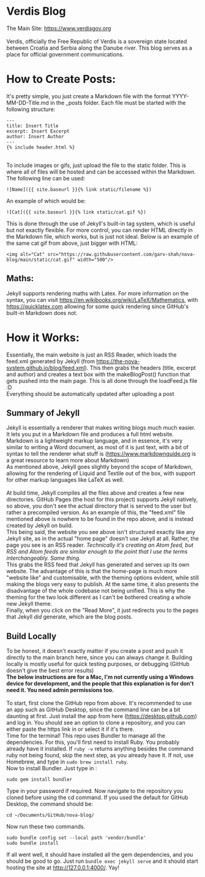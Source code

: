 # Verdis Blog
The Main Site: https://www.verdisgov.org <br><br>
Verdis, officially the Free Republic of Verdis is a sovereign state located between Croatia and Serbia along the Danube river.
This blog serves as a place for official government communications.

# How to Create Posts:
It's pretty simple, you just create a Markdown file with the format YYYY-MM-DD-Title.md in the _posts folder.
Each file must be started with the following structure:
```
---
title: Insert Title
excerpt: Insert Excerpt
author: Insert Author
---
{% include header.html %}
```
<br>
To include images or gifs, just upload the file to the static folder. This is where all of files will be hosted and can be accessed within the Markdown. The following line can be used:

```
![Name]({{ site.baseurl }}{% link static/filename %})
```

An example of which would be:

```
![Cat]({{ site.baseurl }}{% link static/cat.gif %})
```

This is done through the use of Jekyll's built-in tag system, which is useful but not exactly flexible. For more control, you can render HTML directly in the Markdown file, which works, but is just not ideal. Below is an example of the same cat gif from above, just bigger with HTML:

```
<img alt="Cat" src="https://raw.githubusercontent.com/garv-shah/nova-blog/main/static/cat.gif" width="500"/>
```

## Maths:
Jekyll supports rendering maths with Latex. For more information on the syntax, you can visit https://en.wikibooks.org/wiki/LaTeX/Mathematics, with https://quicklatex.com allowing for some quick rendering since GitHub's built-in Markdown does not.

# How it Works:
Essentially, the main website is just an RSS Reader, which loads the feed.xml generated by Jekyll (from https://the-nova-system.github.io/blog/feed.xml). This then grabs the headers (title, excerpt and author) and creates a text box with the makeBlogPost() function that gets pushed into the main page. This is all done through the loadFeed.js file :D
<br> Everything should be automatically updated after uploading a post

## Summary of Jekyll
Jekyll is essentially a renderer that makes writing blogs much much easier. It lets you put in a Markdown file and produces a full html website. <br>
Markdown is a lightweight markup language, and in essence, it's very similar to writing a Word document, as most of it is just text, with a bit of syntax to tell the renderer what stuff is (https://www.markdownguide.org is a great resource to learn more about Markdown) <br>
As mentioned above, Jekyll goes slightly beyond the scope of Markdown, allowing for the rendering of Liquid and Textile out of the box, with support for other markup languages like LaTeX as well. <br><br>
At build time, Jekyll compiles all the files above and creates a few new directories. GitHub Pages (the host for this project) supports Jekyll natively, so above, you don't see the actual directory that is served to the user but rather a precompiled version. As an example of this, the "feed.xml" file mentioned above is nowhere to be found in the repo above, and is instead created by Jekyll on build. <br>
This being said, the website you see above isn't structured exactly like any Jekyll site, as in the actual "home page" doesn't use Jekyll at all. Rather, the page you see is an RSS reader. *Technically it's creating an Atom feed, but RSS and Atom feeds are similar enough to the point that I use the terms interchangeably. Same thing.* <br>
This grabs the RSS feed that Jekyll has generated and serves up its own website. The advantage of this is that the home-page is much more "website like" and customisable, with the theming options evident, while still making the blogs very easy to publish. At the same time, it also presents the disadvantage of the whole codebase not being unified. This is why the theming for the two look different as I can't be bothered creating a whole new Jekyll theme. <br>
Finally, when you click on the "Read More", it just redirects you to the pages that Jekyll *did* generate, which are the blog posts.

## Build Locally
To be honest, it doesn't exactly matter if you create a post and push it directly to the main branch here, since you can always change it. Building locally is mostly useful for quick testing purposes, or debugging (GitHub doesn't give the best error results) <br>
**The below instructions are for a Mac, I'm not currently using a Windows device for development, and the people that this explanation is for don't need it. You need admin permissions too.** <br><br>
To start, first clone the GitHub repo from above. It's recommended to use an app such as GitHub Desktop, since the command line can be a bit daunting at first. Just install the app from here (https://desktop.github.com) and log in. You should see an option to clone a repository, and you can either paste the https link in or select it if it's there. <br>
Time for the terminal! This repo uses Bundler to manage all the dependencies. For this, you'll first need to install Ruby. You probably already have it installed.
If ```ruby -v``` returns anything besides the command ruby not being found, skip the next step, as you already have it. If not, use Homebrew, and type in ```sudo brew install ruby```.
<br>
Now to install Bundler. Just type in :

```
sudo gem install bundler
```

Type in your password if required. Now navigate to the repository you cloned before using the cd command. If you used the default for GitHub Desktop, the command should be:

```
cd ~/Documents/GitHub/nova-blog/
```

Now run these two commands.

```
sudo bundle config set --local path 'vendor/bundle'
sudo bundle install
```

If all went well, it should have installed all the gem dependencies, and you should be good to go. Just run ```bundle exec jekyll serve``` and it should start hosting the site at http://127.0.0.1:4000/. Yay!
